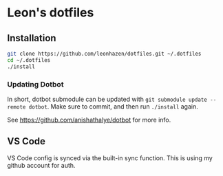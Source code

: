 # Leon's dotfiles

## Installation

```bash
git clone https://github.com/leonhazen/dotfiles.git ~/.dotfiles
cd ~/.dotfiles
./install
```

### Updating Dotbot

In short, dotbot submodule can be updated with `git submodule update --remote dotbot`. Make sure to commit, and then run `./install` again.

See https://github.com/anishathalye/dotbot for more info.

## VS Code

VS Code config is synced via the built-in sync function. This is using my github account for auth.

